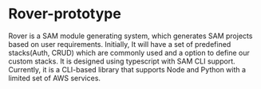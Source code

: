 # Rover-prototype

Rover is a SAM module generating system, which generates SAM projects based on user requirements. Initially, It will have a set of predefined stacks(Auth, CRUD) which are commonly used and  a option to define our custom stacks. It is designed using typescript with SAM CLI support. Currently, it is a CLI-based library that supports Node and Python with a limited set of AWS services.
